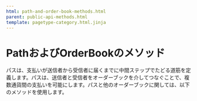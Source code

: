 ```yaml
---
html: path-and-order-book-methods.html
parent: public-api-methods.html
template: pagetype-category.html.jinja
---
```

# PathおよびOrderBookのメソッド
パスは、支払いが送信者から受信者に届くまでに中間ステップでたどる道筋を定義します。パスは、送信者と受信者をオーダーブックを介してつなぐことで、複数通貨間の支払いを可能にします。パスと他のオーダーブックに関しては、以下のメソッドを使用します。